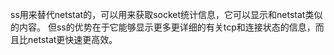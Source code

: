 ss用来替代netstat的，可以用来获取socket统计信息，它可以显示和netstat类似的内容。 但ss的优势在于它能够显示更多更详细的有关tcp和连接状态的信息，而且比netstat更快速更高效。